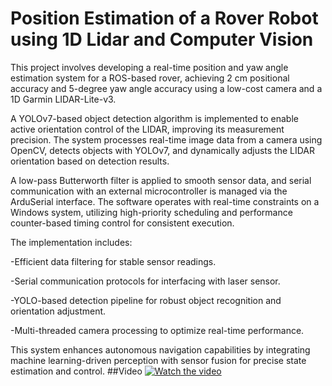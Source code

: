 # Position Estimation of a Rover Robot using 1D Lidar and Computer Vision
This project involves developing a real-time position and yaw angle estimation system for a ROS-based rover, achieving 2 cm positional accuracy and 5-degree yaw angle accuracy using a low-cost camera and a 1D Garmin LIDAR-Lite-v3.

A YOLOv7-based object detection algorithm is implemented to enable active orientation control of the LIDAR, improving its measurement precision. The system processes real-time image data from a camera using OpenCV, detects objects with YOLOv7, and dynamically adjusts the LIDAR orientation based on detection results.

A low-pass Butterworth filter is applied to smooth sensor data, and serial communication with an external microcontroller is managed via the ArduSerial interface. The software operates with real-time constraints on a Windows system, utilizing high-priority scheduling and performance counter-based timing control for consistent execution.

The implementation includes:

-Efficient data filtering for stable sensor readings.

-Serial communication protocols for interfacing with laser sensor.

-YOLO-based detection pipeline for robust object recognition and orientation adjustment.

-Multi-threaded camera processing to optimize real-time performance.


This system enhances autonomous navigation capabilities by integrating machine learning-driven perception with sensor fusion for precise state estimation and control.
##Video
[![Watch the video](https://img.youtube.com/vi/mU6dCil4Ow4/0.jpg)](https://www.youtube.com/watch?v=mU6dCil4Ow4)
